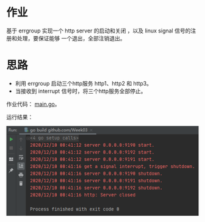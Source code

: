 # 作业
基于 errgroup 实现一个 http server 的启动和关闭 ，以及 linux signal 信号的注册和处理，要保证能够 一个退出，全部注销退出。
# 思路
- 利用 errgroup 启动三个http服务 http1、http2 和 http3。
- 当接收到 interrupt 信号时，将三个http服务全部停止。

作业代码： [main.go](https://github.com/qihonggang/Go-000/blob/main/Week03/main.go)。

运行结果：

![](result.png)